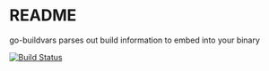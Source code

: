 # README

go-buildvars parses out build information to embed into your binary

[![Build Status](https://travis-ci.org/gregoryv/buildvars.svg?branch=master)](https://travis-ci.org/gregoryv/buildvars)

